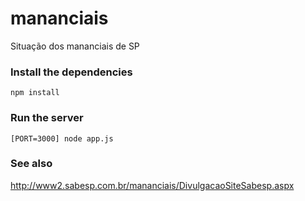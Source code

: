 # mananciais

Situação dos mananciais de SP

### Install the dependencies

`npm install`

### Run the server

`[PORT=3000] node app.js`

### See also

http://www2.sabesp.com.br/mananciais/DivulgacaoSiteSabesp.aspx
